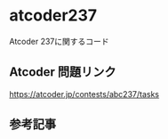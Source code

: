 # atcoder237
Atcoder 237に関するコード

## Atcoder 問題リンク
https://atcoder.jp/contests/abc237/tasks

## 参考記事
